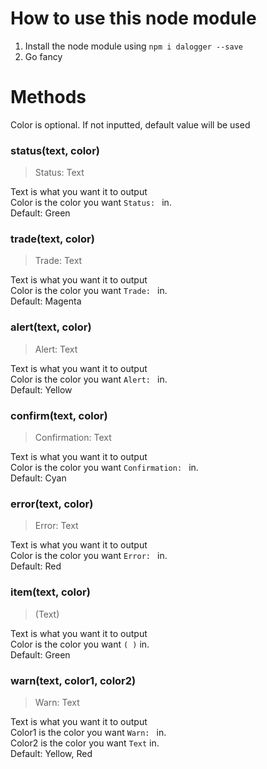 # How to use this node module
1. Install the node module using `npm i dalogger --save`
2. Go fancy

# Methods
Color is optional. If not inputted, default value will be used

### status(text, color)
> Status: Text

Text is what you want it to output  
Color is the color you want `Status: ` in.  
Default: Green

### trade(text, color)
> Trade: Text

Text is what you want it to output  
Color is the color you want `Trade: ` in.  
Default: Magenta

### alert(text, color)
> Alert: Text

Text is what you want it to output  
Color is the color you want `Alert: ` in.  
Default: Yellow

### confirm(text, color)
> Confirmation: Text

Text is what you want it to output  
Color is the color you want `Confirmation: ` in.  
Default: Cyan

### error(text, color)
> Error: Text

Text is what you want it to output  
Color is the color you want `Error: ` in.  
Default: Red

### item(text, color)
> (Text)

Text is what you want it to output  
Color is the color you want `( )` in.  
Default: Green

### warn(text, color1, color2)
> Warn: Text

Text is what you want it to output  
Color1 is the color you want `Warn: ` in.  
Color2 is the color you want `Text` in.  
Default: Yellow, Red